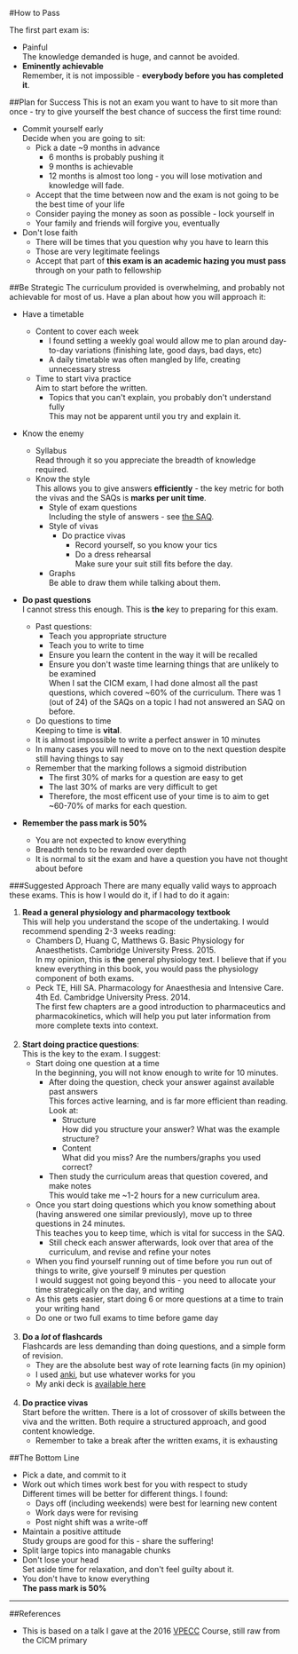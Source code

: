 #How to Pass

The first part exam is:
* Painful  
The knowledge demanded is huge, and cannot be avoided.
* **Eminently achievable**  
Remember, it is not impossible - **everybody before you has completed it**.

##Plan for Success
This is not an exam you want to have to sit more than once - try to give yourself the best chance of success the first time round:

* Commit yourself early  
Decide when you are going to sit:
    * Pick a date ~9 months in advance
        * 6 months is probably pushing it
        * 9 months is achievable
        * 12 months is almost too long - you will lose motivation and knowledge will fade.
    * Accept that the time between now and the exam is not going to be the best time of your life
    * Consider paying the money as soon as possible - lock yourself in  
    * Your family and friends will forgive you, eventually
* Don't lose faith  
    * There will be times that you question why you have to learn this
    * Those are very legitimate feelings
    * Accept that part of **this exam is an academic hazing you must pass** through on your path to fellowship  

##Be Strategic
The curriculum provided is overwhelming, and probably not achievable for most of us. Have a plan about how you will approach it:
* Have a timetable
    * Content to cover each week  
        * I found setting a weekly goal would allow me to plan around day-to-day variations (finishing late, good days, bad days, etc)
        * A daily timetable was often mangled by life, creating unnecessary stress
    * Time to start viva practice  
    Aim to start before the written.
        * Topics that you can't explain, you probably don't understand fully  
        This may not be apparent until you try and explain it.



* Know the enemy
    * Syllabus  
    Read through it so you appreciate the breadth of knowledge required.
    * Know the style  
    This allows you to give answers **efficiently** - the key metric for both the vivas and the SAQs is **marks per unit time**.
        * Style of exam questions  
        Including the style of answers - see [the SAQ](./the-saq.md).
        * Style of vivas  
            * Do practice vivas  
                * Record yourself, so you know your tics
                * Do a dress rehearsal  
                Make sure your suit still fits before the day.
        * Graphs  
        Be able to draw them while talking about them.


* **Do past questions**  
I cannot stress this enough. This is **the** key to preparing for this exam.
    * Past questions:
        * Teach you appropriate structure
        * Teach you to write to time
        * Ensure you learn the content in the way it will be recalled
        * Ensure you don't waste time learning things that are unlikely to be examined  
        When I sat the CICM exam, I had done almost all the past questions, which covered ~60% of the curriculum. There was 1 (out of 24) of the SAQs on a topic I had not answered an SAQ on before.
    * Do questions to time  
    Keeping to time is **vital**.
     * It is almost impossible to write a perfect answer in 10 minutes
     * In many cases you will need to move on to the next question despite still having things to say
     * Remember that the marking follows a sigmoid distribution
         * The first 30% of marks for a question are easy to get
         * The last 30% of marks are very difficult to get
         * Therefore, the most efficent use of your time is to aim to get ~60-70% of marks for each question.
         

* **Remember the pass mark is 50%**  
    * You are not expected to know everything
    * Breadth tends to be rewarded over depth
    * It is normal to sit the exam and have a question you have not thought about before


###Suggested Approach
There are many equally valid ways to approach these exams. This is how I would do it, if I had to do it again:

1. **Read a general physiology and pharmacology textbook**  
This will help you understand the scope of the undertaking. I would recommend spending 2-3 weeks reading:
    * Chambers D, Huang C, Matthews G. Basic Physiology for Anaesthetists. Cambridge University Press. 2015.  
    In my opinion, this is **the** general physiology text. I believe that if you knew everything in this book, you would pass the physiology component of both exams.
    * Peck TE, Hill SA. Pharmacology for Anaesthesia and Intensive Care. 4th Ed. Cambridge University Press. 2014.  
    The first few chapters are a good introduction to pharmaceutics and pharmacokinetics, which will help you put later information from more complete texts into context.<br><br>
2. **Start doing practice questions**:  
This is the key to the exam. I suggest:
    * Start doing one question at a time  
    In the beginning, you will not know enough to write for 10 minutes.
        * After doing the question, check your answer against available past answers  
        This forces active learning, and is far more efficient than reading. Look at:
            * Structure  
            How did you structure your answer? What was the example structure?
            * Content  
            What did you miss? Are the numbers/graphs you used correct?
        * Then study the curriculum areas that question covered, and make notes  
        This would take me ~1-2 hours for a new curriculum area.
    * Once you start doing questions which you know something about (having answered one similar previously), move up to three questions in 24 minutes.  
    This teaches you to keep time, which is vital for success in the SAQ.
        * Still check each answer afterwards, look over that area of the curriculum, and revise and refine your notes
    * When you find yourself running out of time before you run out of things to write, give yourself 9 minutes per question  
    I would suggest not going beyond this - you need to allocate your time strategically on the day, and writing 
    * As this gets easier, start doing 6 or more questions at a time to train your writing hand
    * Do one or two full exams to time before game day <br><br>
3. **Do a *lot* of flashcards**  
Flashcards are less demanding than doing questions, and a simple form of revision.
    * They are the absolute best way of rote learning facts (in my opinion)
    * I used [anki](http:\\www.ankisrs.net), but use whatever works for you
    * My anki deck is <a href="resources/Part-One.apkg" target="_blank">available here</a> <br><br>
4. **Do practice vivas**  
Start before the written. There is a lot of crossover of skills between the viva and the written. Both require a structured approach, and good content knowledge.
    * Remember to take a break after the written exams, it is exhausting


##The Bottom Line
* Pick a date, and commit to it
* Work out which times work best for you with respect to study  
Different times will be better for different things. I found:
    * Days off (including weekends) were best for learning new content
    * Work days were for revising
    * Post night shift was a write-off
* Maintain a positive attitude  
Study groups are good for this - share the suffering!
* Split large topics into managable chunks
* Don't lose your head  
Set aside time for relaxation, and don't feel guilty about it.
* You don't have to know everything  
**The pass mark is 50%**

---

##References

* This is based on a talk I gave at the 2016 [VPECC](http://www.vpecc.com/) Course, still raw from the CICM primary